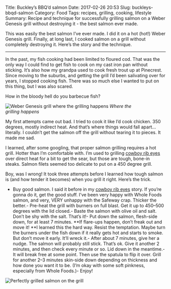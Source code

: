 Title: Buckley’s BBQ’d salmon
Date: 2017-02-26 20:53
Slug: buckleys-bbqd-salmon
Category: Food
Tags: recipes, grilling, cooking, lifestyle
Summary: Recipe and technique for successfully grilling salmon on a Weber Genesis grill without destroying it - the best salmon ever made.

This was easily the best salmon I’ve ever made. I did it on a hot (hot!) Weber Genesis grill. Finally, at long last, I cooked salmon on a grill without completely destroying it. Here’s the story and the technique.

---

In the past, my fish cooking had been limited to floured cod. That was the only way I could find to get fish to cook on my cast iron pan without sticking. It’s also how my grandpa used to cook fresh trout up at Pinecrest. Since moving to the suburbs, and getting the grill I’d been salivating over for years, I stopped cooking fish. There was so much else I wanted to put on this thing, but I was also scared.

How in the bloody hell do you barbecue fish?

![Weber Genesis grill where the grilling happens]({static}/images/098bd-1qpq_iczkhwatleszf3ryhg.jpeg)
*Where the grilling happens*

My first attempts came out bad. I tried to cook it like I’d cook chicken. 350 degrees, mostly indirect heat. And that’s where things would fall apart… literally. I couldn’t get the salmon off the grill without tearing it to pieces. It made me sad.

I learned, after some googling, that proper salmon grilling requires a hot grill. Hotter than I’m comfortable with. I’m used to grilling [cowboy rib eyes](https://medium.com/@rbucks/buckleys-grilled-cowboy-rib-eyes-e33f9a7f1341) over direct heat for a bit to get the sear, but those are tough, bone-in steaks. Salmon filets seemed too delicate to put on a 450 degree grill.

Boy, was I wrong! It took three attempts before I learned how tough salmon is (and how tender it becomes) when you grill it right. Here’s the trick.

- Buy good salmon. I said it before in my [cowboy rib eyes](https://medium.com/@rbucks/buckleys-grilled-cowboy-rib-eyes-e33f9a7f1341) story. If you’re gonna do it, get the good stuff. I’ve been very happy with Whole Foods salmon, and very, VERY unhappy with the Safeway crap. Thicker the better.- Pre-heat the grill with burners on full blast. Get it up to 450–500 degrees with the lid closed.- Baste the salmon with olive oil and salt. Don’t be shy with the salt. That’s it!- Put down the salmon, flesh-side down, for at least 7 minutes. **If flare-ups happen, don’t freak out and move it! **I learned this the hard way. Resist the temptation. Maybe turn the burners under the fish down if it really gets hot and starts to smoke. But don’t move it early. It’ll wreck it.- After about 7 minutes, give her a nudge. The salmon will probably still stick. That’s ok. Give it another 2 minutes, and then check every minute or so. Lid down in the meantime.- It will break free at some point. Then use the spatula to flip it over. Grill for another 2–3 minutes skin-side down depending on thickness and how done you want it to be. (I’m okay with some soft pinkness, especially from Whole Foods.)- Enjoy!

![Perfectly grilled salmon on the grill]({static}/images/eaf38-16tobadmlxou5rgybbcbtka.jpeg)